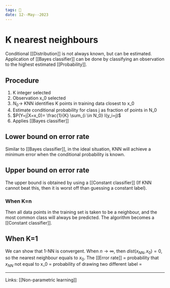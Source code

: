 ```yaml
---
tags: 🌱
date: 12--May--2023
---
```


# K nearest neighbours
Conditional [[Distribution]] is not always known, but can be estimated. Application of [[Bayes classifier]] can be done by classifying an observation to the highest estimated [[Probability]].

## Procedure
1. K integer selected
2. Observation x_0 selected
3. $N_0 \rightarrow$ KNN identifies K points in training data closest to x_0
4. Estimate conditional probability for class j as fraction of points in N_0
5. $P(Y=j|X=x_0)= \frac{1}{K} \sum_{i \in N_0} I(y_i=j)$
6. Applies [[Bayes classifier]] 
## Lower bound on error rate
Similar to [[Bayes classifier]], in the ideal situation, KNN will achieve a minimum error when the conditional probability is known. 
## Upper bound on error rate
The upper bound is obtained by using a [[Constant classifier]] (If KNN cannot beat this, then it is worst off than guessing a constant label).
### When K=n
Then all data points in the training set is taken to be a neighbour, and the most common class will always be predicted. The algorithm becomes a [[Constant classifier]].
## When K=1
We can show that 1-NN is convergent. When $n \rightarrow \infty$, then $dist(x_{NN}, x_0)=0$, so the nearest neighbour equals to $x_0$. The [[Error rate]] = probability that $x_{NN}$ not equal to x_0 = probability of drawing two different label =  

---
Links: [[Non-parametric learning]]